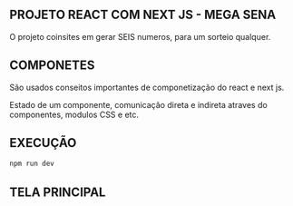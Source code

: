 ## PROJETO REACT COM NEXT JS  - MEGA SENA

O projeto coinsites em gerar SEIS numeros, para um sorteio qualquer.


## COMPONETES 
São usados conseitos importantes de componetização do react e next js.

Estado de um componente, comunicação direta e indireta atraves do componentes, modulos CSS e etc.


## EXECUÇÃO
``` bash
npm run dev
```

## TELA PRINCIPAL

